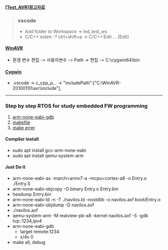 #### [[Test_AVR]참고자료](https://www.youtube.com/watch?v=LE7-uzhlGVM) 

> ### vscode 
> - Add folder to Workspace -> led_test_ws
> - C/C++ exten -? ctrl+shift+p -> C/C++:Edit ... [Edit]

#### [WinAVR](https://sourceforge.net/projects/winavr/files/)
- 환경 변수 편집 -> 사용자변수 -> Path -> 편집 -> C:\cygwin64\bin
#### [Cygwin](http://www.cygwin.com/)
- .vscode -> c_cpp_p... -> "includePath":["C:\\WinAVR-20100110\\avr\\include"],

---

### Step by step RTOS for study embedded FW programming
1. [arm-none-eabi-gdb](https://goobgood.tistory.com/31)
2. [makefile](https://opensource.com/article/18/8/what-how-makefile)
3. [make errer](https://doc.kldp.org/KoreanDoc/html/GNU-Make/GNU-Make-8.html)

#### Compiler install
- sudo apt install gcc-arm-none-eabi
- sudo apt install qemu-system-arm

#### Just Do it
- arm-none-eabi-as -march=armv7-a -mcpu=cortex-a8 -o Entry.o ./Entry.S
- arm-none-eabi-objcopy -O binary Entry.o Entry.bin
- hexdump Entry.bin
- arm-none-eabi-ld -n -T ./navilos.ld -nostdlib -o navilos.axf boot/Entry.o
- arm-none-eabi-objdump -D navilos.axf
- ./navilos.axf
- qemu-system-arm -M realview-pb-a8 -kernel navilos.axf -S -gdb tcp::1234,ipv4
- arm-none-eabi-gdb
    - target remote:1234
    - x/4x 0
- make all, debug
